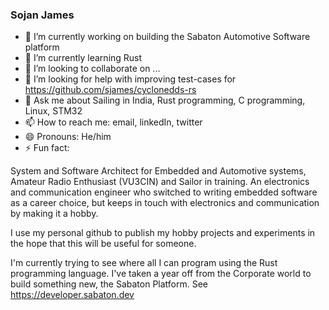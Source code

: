 ### Sojan James

<!--
**sjames/sjames** is a ✨ _special_ ✨ repository because its `README.md` (this file) appears on your GitHub profile.

- 🔭 I’m currently working on building the Sabaton Automotive Software platform (https://github.com/sabaton-rs)
- 🌱 I’m currently learning Rust
- 👯 I’m looking to collaborate on ...
- 🤔 I’m looking for help with improving test-cases for https://github.com/sjames/cyclonedds-rs
- 💬 Ask me about Sailing in India, Rust programming, C programming, Linux, STM32
- 📫 How to reach me: email, linkedIn, twitter
- 😄 Pronouns: He/him
- ⚡ Fun fact: 
-->

- 🔭 I’m currently working on building the Sabaton Automotive Software platform
- 🌱 I’m currently learning Rust
- 👯 I’m looking to collaborate on ...
- 🤔 I’m looking for help with improving test-cases for https://github.com/sjames/cyclonedds-rs
- 💬 Ask me about Sailing in India, Rust programming, C programming, Linux, STM32
- 📫 How to reach me: email, linkedIn, twitter
- 😄 Pronouns: He/him
- ⚡ Fun fact: 

System and Software Architect for Embedded and Automotive systems, Amateur Radio Enthusiast (VU3CIN) and Sailor in training. An electronics and communication engineer who switched to writing embedded software as a career choice, but keeps in touch with electronics and communication by making it a hobby.

I use my personal github to publish my hobby projects and experiments in the hope that this will be useful for someone.

I'm currently trying to see where all I can program using the Rust programming language. I've taken a year off from the Corporate world to build something new, the Sabaton Platform. See https://developer.sabaton.dev 
